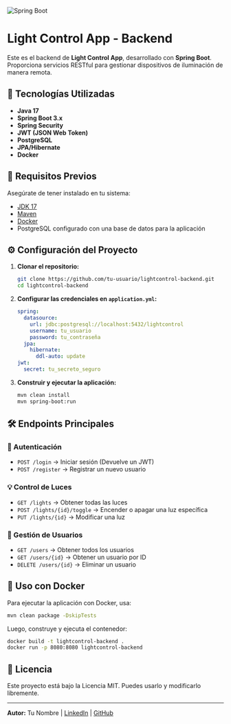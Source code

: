 ![Spring Boot]([https://spring.io/images/spring-logo-2022-dark.svg](https://spring.io/img/logos/spring-initializr.svg))

# Light Control App - Backend

Este es el backend de **Light Control App**, desarrollado con **Spring Boot**. Proporciona servicios RESTful para gestionar dispositivos de iluminación de manera remota.

## 🚀 Tecnologías Utilizadas

- **Java 17**
- **Spring Boot 3.x**
- **Spring Security**
- **JWT (JSON Web Token)**
- **PostgreSQL**
- **JPA/Hibernate**
- **Docker**

## 📌 Requisitos Previos

Asegúrate de tener instalado en tu sistema:
- [JDK 17](https://www.oracle.com/java/technologies/javase/jdk17-archive-downloads.html)
- [Maven](https://maven.apache.org/)
- [Docker](https://www.docker.com/)
- PostgreSQL configurado con una base de datos para la aplicación

## ⚙️ Configuración del Proyecto

1. **Clonar el repositorio:**
   ```sh
   git clone https://github.com/tu-usuario/lightcontrol-backend.git
   cd lightcontrol-backend
   ```

2. **Configurar las credenciales en `application.yml`:**
   ```yaml
   spring:
     datasource:
       url: jdbc:postgresql://localhost:5432/lightcontrol
       username: tu_usuario
       password: tu_contraseña
     jpa:
       hibernate:
         ddl-auto: update
   jwt:
     secret: tu_secreto_seguro
   ```

3. **Construir y ejecutar la aplicación:**
   ```sh
   mvn clean install
   mvn spring-boot:run
   ```

## 🛠️ Endpoints Principales

### 🔑 Autenticación
- `POST /login` → Iniciar sesión (Devuelve un JWT)
- `POST /register` → Registrar un nuevo usuario

### 💡 Control de Luces
- `GET /lights` → Obtener todas las luces
- `POST /lights/{id}/toggle` → Encender o apagar una luz específica
- `PUT /lights/{id}` → Modificar una luz

### 👤 Gestión de Usuarios
- `GET /users` → Obtener todos los usuarios
- `GET /users/{id}` → Obtener un usuario por ID
- `DELETE /users/{id}` → Eliminar un usuario

## 🐳 Uso con Docker

Para ejecutar la aplicación con Docker, usa:
```sh
mvn clean package -DskipTests
```
Luego, construye y ejecuta el contenedor:
```sh
docker build -t lightcontrol-backend .
docker run -p 8080:8080 lightcontrol-backend
```

## 📜 Licencia
Este proyecto está bajo la Licencia MIT. Puedes usarlo y modificarlo libremente.

---
**Autor:** Tu Nombre | [LinkedIn](https://linkedin.com/in/tuperfil) | [GitHub](https://github.com/tu-usuario)

